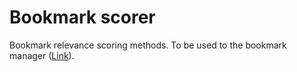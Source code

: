 # Bookmark scorer

Bookmark relevance scoring methods. To be used to the bookmark manager ([Link](https://github.com/tkngch/bookmark-manager)).
